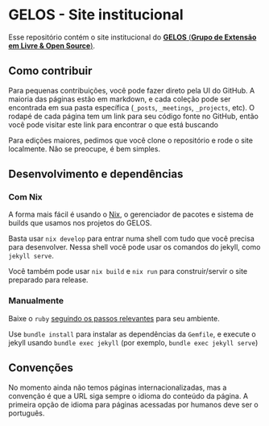 # GELOS - Site institucional

Esse repositório contém o site institucional do [**GELOS** (**Grupo de Extensão
em Livre & Open Source**)](https://gelos.club).

## Como contribuir

Para pequenas contribuições, você pode fazer direto pela UI do GitHub. A
maioria das páginas estão em markdown, e cada coleção pode ser encontrada em
sua pasta específica (`_posts`, `_meetings`, `_projects`, etc). O rodapé de
cada página tem um link para seu código fonte no GitHub, então você pode
visitar este link para encontrar o que está buscando

Para edições maiores, pedimos que você clone o repositório e rode o site
localmente. Não se preocupe, é bem simples.

## Desenvolvimento e dependências

### Com Nix

A forma mais fácil é usando o [Nix](https://nixos.org/nix), o gerenciador de
pacotes e sistema de builds que usamos nos projetos do GELOS.

Basta usar `nix develop` para entrar numa shell com tudo que você precisa para
desenvolver. Nessa shell você pode usar os comandos do jekyll, como `jekyll
serve`.

Você também pode usar `nix build` e `nix run` para construir/servir o site
preparado para release.

### Manualmente

Baixe o `ruby` [seguindo os passos
relevantes](https://www.ruby-lang.org/en/documentation/installation/) para seu
ambiente.

Use `bundle install` para instalar as dependências da `Gemfile`, e execute o
jekyll usando `bundle exec jekyll` (por exemplo, `bundle exec jekyll serve`)


## Convenções

No momento ainda não temos páginas internacionalizadas, mas a convenção é que a
URL siga sempre o idioma do conteúdo da página. A primeira opção de idioma para
páginas acessadas por humanos deve ser o português.
